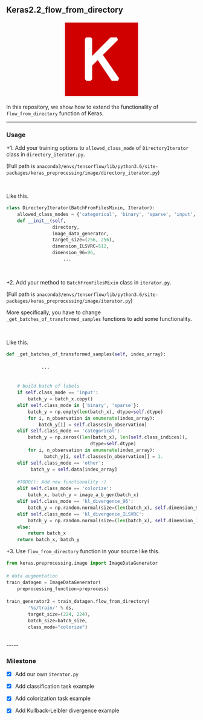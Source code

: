 ## Keras2.2_flow_from_directory

<p align="center">
  <img width="200" height="200" src="/images/keras.jpg">
</p>


In this repository, we show how to extend the functionality of `flow_from_directory` function of Keras.

-----
### Usage

+1. Add your training options to `allowed_class_mode` of `DirectoryIterator` class in `directory_iterator.py`.

(Full path is `anaconda3/envs/tensorflow/lib/python3.6/site-packages/keras_preprocessing/image/directory_iterator.py`)

<br>

Like this.

```python
class DirectoryIterator(BatchFromFilesMixin, Iterator):
	allowed_class_modes = {'categorical', 'binary', 'sparse', 'input', 'input', 'colorize', 'kl_divergence_ILSVRC', 'kl_divergence_96', None}
    def __init__(self,
                 directory,
                 image_data_generator,
                 target_size=(256, 256),
                 dimension_ILSVRC=512,
                 dimension_96=96,
                     ...
```

<br>

+2. Add your method to `BatchFromFilesMixin` class in `iterator.py`.

(Full path is `anaconda3/envs/tensorflow/lib/python3.6/site-packages/keras_preprocessing/image/iterator.py`)

More specifically, you have to change `_get_batches_of_transformed_samples` functions to add some functionality.

<br>

Like this.

```python
def _get_batches_of_transformed_samples(self, index_array):
       
             ...
             
             
    # build batch of labels
    if self.class_mode == 'input':
        batch_y = batch_x.copy()
    elif self.class_mode in {'binary', 'sparse'}:
        batch_y = np.empty(len(batch_x), dtype=self.dtype)
        for i, n_observation in enumerate(index_array):
            batch_y[i] = self.classes[n_observation]
    elif self.class_mode == 'categorical':
        batch_y = np.zeros((len(batch_x), len(self.class_indices)),
                               dtype=self.dtype)
        for i, n_observation in enumerate(index_array):
              batch_y[i, self.classes[n_observation]] = 1.
    elif self.class_mode == 'other':
         batch_y = self.data[index_array]
         
    #TODO(): Add new functionality :)
    elif self.class_mode == 'colorize':
        batch_x, batch_y = image_a_b_gen(batch_x)
    elif self.class_mode == 'kl_divergence_96':
        batch_y = np.random.normal(size=(len(batch_x), self.dimension_96))
    elif self.class_mode == 'kl_divergence_ILSVRC':
        batch_y = np.random.normal(size=(len(batch_x), self.dimension_ILSVRC))
    else:
        return batch_x
    return batch_x, batch_y
```

+3. Use `flow_from_directory` function in your source like this.

```python
from keras.preprocessing.image import ImageDataGenerator

# data augmentation
train_datagen = ImageDataGenerator(
    preprocessing_function=preprocess)

train_generator2 = train_datagen.flow_from_directory(
        '%s/train/' % ds,
        target_size=(224, 224),
        batch_size=batch_size,
        class_mode="colorize")

```
<br>
-----

### Milestone

- [x] Add our own `iterator.py`

- [x] Add classification task example

- [x] Add colorization task example

- [x] Add Kullback-Leibler divergence example